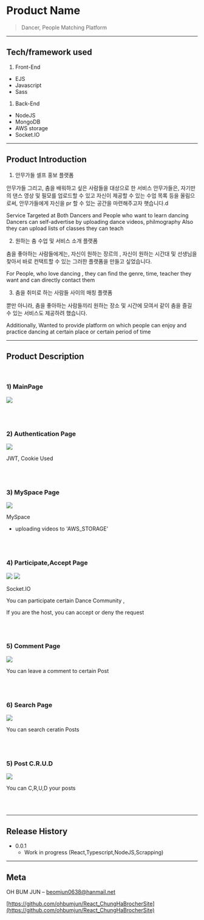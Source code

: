 # Product Name
> Dancer, People Matching Platform

---

## Tech/framework used

1) Front-End
- EJS
- Javascript
- Sass
1) Back-End
- NodeJS
- MongoDB
- AWS storage 
- Socket.IO

---

## Product Introduction 

1) 안무가들 셀프 홍보 플랫폼 

안무가들 그리고, 춤을 배워하고 싶은 사람들을 대상으로 한 서비스
안무가들은, 자기만의 댄스 영상 및 필모를 업로드할 수 있고 자신이 제공할 수 있는 수업 목록 등을 올림으로써, 안무가들에게 자신을 pr 할 수 있는 공간을 마련해주고자 햇습니다.d

Service Targeted at Both Dancers and People who want to learn dancing
Dancers can self-advertise by uploading dance videos, philmography
Also they can upload lists of classes they can teach 

2) 원하는 춤 수업 및 서비스 소개 플랫폼 

춤을 좋아하는 사람들에게는,
자신이 원하는 장르의 , 자신이 원하는 시간대 및 선생님을 찾아서 바로 컨택트할 수 있는 
그러한 플랫폼을 만들고 싶었습니다.

For People, who love dancing , 
they can find the genre, time, teacher they want and
can directly contact them 

3) 춤을 취미로 하는 사람들 사이의 매칭 플랫폼 

뿐만 아니라, 춤을 좋아하는 사람들끼리
원하는 장소 및 시간에 모여서 같이 
춤을 즐길 수 있는 서비스도 제공하려 했습니다.

Additionally, Wanted to provide platform on which
people can enjoy and practice dancing at certain place or certain period of time 

---

## Product Description

<br/>

### 1) MainPage
![](./readmeImg/main.png)


<br/>
<br/>

### 2) Authentication Page
![](./readmeImg/login.png)

JWT, Cookie Used

<br/>
<br/>

### 3) MySpace Page
![](./readmeImg/aws_video.png)

MySpace 
- uploading videos to 'AWS_STORAGE'

<br/>
<br/>

### 4) Participate,Accept Page
![](./readmeImg/socket.png)
![](./readmeImg/socket_accept.png)

Socket.IO

You can participate certain Dance Community ,

If you are the host, you can accept or deny
the request 

<br/>
<br/>

### 5) Comment Page
![](./readmeImg/댓글crud.png)

You can leave a comment to certain 
Post 

<br/>
<br/>

### 6) Search Page
![](./readmeImg/검색.png)

You can search ceratin Posts

<br/>
<br/>

### 5) Post C.R.U.D
![](./readmeImg/게시글crud.png)

You can C,R,U,D 
your posts 

<br/>
<br/>

---

## Release History

* 0.0.1
    * Work in progress (React,Typescript,NodeJS,Scrapping)

---

## Meta

OH BUM JUN  – beomjun0638@hanmail.net

[https://github.com/ohbumjun/React_ChungHaBrocherSite](https://github.com/ohbumjun/React_ChungHaBrocherSite)

